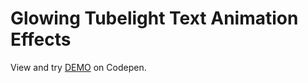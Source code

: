 # Glowing Tubelight Text Animation Effects

View and try [DEMO](https://codepen.io/filippoerbisti/pen/JjpJOGj) on Codepen.

